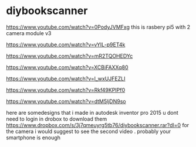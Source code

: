# diybookscanner
https://www.youtube.com/watch?v=0PodyJVMFxg this is rasbery pi5 with 2 camera module v3

https://www.youtube.com/watch?v=vYIL-p9ET4k

https://www.youtube.com/watch?v=mR2TQOHEDYc

https://www.youtube.com/watch?v=XCBiFAXXq80

https://www.youtube.com/watch?v=l_wxUJFEZLI

https://www.youtube.com/watch?v=Rkf49KPIPf0

https://www.youtube.com/watch?v=dtM5ljDN9so

here are somedesigns that i made in autodesk inventor pro 2015 u dont need to login in drobox to download them https://www.dropbox.com/s/3j7qmeuyrg5tb76/diybookscanner.rar?dl=0
for the camera i would suggest to see the second video . probably your smartphone is enough 
